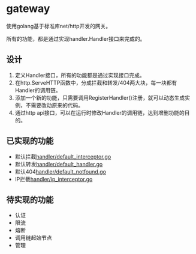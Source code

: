# gateway
使用golang基于标准库net/http开发的网关。

所有的功能，都是通过实现handler.Handler接口来完成的。

## 设计

1. 定义Handler接口，所有的功能都是通过实现接口完成。
2. 在http.ServeHTTP函数中，分成拦截和转发/404两大块，每一块都有Handler的调用链。
3. 添加一个新的功能，只需要调用RegisterHandler()注册，就可以动态生成实例，不需要改动原来的代码。
4. 通过http api接口，可以在运行时修改Handler的调用链，达到增删功能的目的。

## 已实现的功能

- 默认拦截[handler/default_interceptor.go](./handler/ip_interceptor.go)
- 默认转发[handler/default_handler.go](./handler/default_handler.go)
- 默认404[handler/default_notfound.go](./handler/default_notfound.go)
- IP拦截[handler/ip_interceptor.go](./handler/ip_interceptor.go)

## 待实现的功能

- 认证
- 限流
- 熔断
- 调用链起始节点
- 管理
